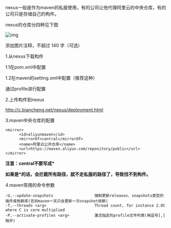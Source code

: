 nexus一般是作为maven的私服使用，有的公司让他代理阿里云的中央仓库，有的公司只是存储自己的构件。

nexus的仓库分四种见下图

![img](https://pic1.zhimg.com/80/v2-3da388bf5bd7cb2f2a85044b1da0b732_720w.png?source=d16d100b)





添加图片注释，不超过 140 字（可选）

1.从nexus下载构件

1.1在pom.xml中配置

1.2在maven的setting.xml中配置（推荐这种）

通过profile进行配置

2.上传构件到nexus

http://c.biancheng.net/nexus/deployment.html

3.maven中央仓库的配置

```
<mirror>
      <id>aliyunmaven</id>
      <mirrorOf>central</mirrorOf>
      <name>阿里云公共仓库</name>
      <url>https://maven.aliyun.com/repository/public</url>
</mirror>
```

**注意：<mirrorOf>central</mirrorOf>不要写成<mirrorOf>\*</mirrorOf>**

**如果是\*的话，会拦截所有路径，就不走私服的路径了，导致找不到构件。**

4.maven常用的命令参数

```
-U,--update-snapshots                  强制更新releases、snapshots类型的插件或依赖库(否则maven一天只会更新一次snapshot依赖)
-T,--threads <arg>                     Thread count, for instance 2.0C where C is core multiplied
-P,--activate-profiles <arg>           激活指定的profile文件列表(用逗号[,]隔开)
```
